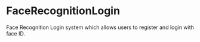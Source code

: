 # FaceRecognitionLogin
Face Recognition Login system which allows users to register and login with face ID. 
